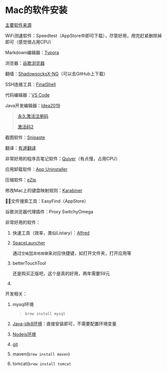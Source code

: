 #  Mac的软件安装

[主要软件来源](http://www.pc6.com/mac)



WiFi测速软件：Speedtest（AppStore中即可下载），尽管好用，用完赶紧删除掉即可（感觉很占用CPU）

Markdown编辑器：[Typora](http://www.pc6.com/mac/132924.html)

浏览器：[谷歌浏览器](https://www.google.cn/chrome/)

翻墙：[ShadowsocksX-NG](https://www.maczapp.com/shadowsocksx-ng)（可以去GitHub上下载）

SSH连接工具：[FinalShell](http://www.hostbuf.com/)

代码编辑器：[VS Code](https://code.visualstudio.com/)

Java开发编辑器：[Idea2019](https://www.jetbrains.com/idea/download/)

> [永久激活注册码](https://blog.csdn.net/qq_34801169/article/details/95059368)
>
> [激活码2](https://blog.csdn.net/m0_37862829/article/details/93920188)

截图软件：[Snipaste](http://www.pc6.com/mac/542001.html)

翻译：[有道翻译](http://www.pc6.com/mac/110548.html)

非常好用的程序员笔记软件：[Quiver](http://www.pc6.com/mac/130522.html)（有点慢，占用CPU）

应用卸载软件：[App Uninstaller](http://www.pc6.com/mac/267539.html)

压缩软件：[eZip](http://www.pc6.com/mac/629419.html)

修改Mac上的键盘映射规则：[Karabiner](https://mac.softpedia.com/get/System-Utilities/?utm_source=spd&utm_campaign=postdl_redir)

文件搜索工具：EasyFind（AppStore） 

谷歌浏览器代理插件：Proxy SwitchyOmega



非常好用的软件：

1. 快速工具（效率，类似Listary）：[Alfred](https://download.csdn.net/download/sinat_29970905/11634147)

2. [SpaceLauncher](https://www.maczapp.com/download.php?id=69188&did=52828&action=1573999300&from=15045811251972)

   通过`空格`加`其他按键`来对应快捷键，如打开文件夹，打开应用等

3. betterTouchTool

   还是购买正版吧，这个是真的好用，两年需要59元

4.  



开发相关：

1. mysql环境

   > `brew install mysql`

2. [Java-jdk8环境](https://download.csdn.net/download/lc19850921/10957187)：直接安装即可，不需要配置环境变量

3. [Nodejs环境](http://nodejs.cn/download/)

4. [git](https://git-scm.com/)

5. maven(`brew install maven`)

6. tomcat(`brew install tomcat`

